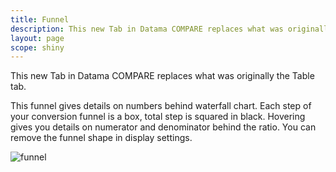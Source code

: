 ```yaml
---
title: Funnel
description: This new Tab in Datama COMPARE replaces what was originally the Table tab.
layout: page
scope: shiny
---
```


This new Tab in Datama COMPARE replaces what was originally the Table tab.

This funnel gives details on numbers behind waterfall chart. Each step of your conversion funnel is a box, total step is squared in black. Hovering gives you details on numerator and denominator behind the ratio. You can remove the funnel shape in display settings.

![funnel]({{site.url}}/{{site.baseurl}}/core_app/compare/web_application/dashboard/waterfall/images/FunnelView-1024x422.jpg)
